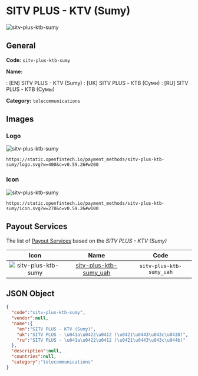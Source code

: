 
# SITV PLUS - KTV (Sumy) 
![sitv-plus-ktb-sumy](https://static.openfintech.io/payment_methods/sitv-plus-ktb-sumy/logo.svg?w=400&c=v0.59.26#w200)  

## General 
**Code:** `sitv-plus-ktb-sumy` 
 
**Name:** 
 
:	[EN] SITV PLUS - KTV (Sumy) 
:	[UK] SITV PLUS - КТВ (Суми) 
:	[RU] SITV PLUS - КТВ (Сумы) 
 
**Category:** `telecommunications` 
 

## Images 

### Logo 
![sitv-plus-ktb-sumy](https://static.openfintech.io/payment_methods/sitv-plus-ktb-sumy/logo.svg?w=400&c=v0.59.26#w200)  

```
https://static.openfintech.io/payment_methods/sitv-plus-ktb-sumy/logo.svg?w=400&c=v0.59.26#w200
```  

### Icon 
![sitv-plus-ktb-sumy](https://static.openfintech.io/payment_methods/sitv-plus-ktb-sumy/icon.svg?w=278&c=v0.59.26#w100)  

```
https://static.openfintech.io/payment_methods/sitv-plus-ktb-sumy/icon.svg?w=278&c=v0.59.26#w100
```  

## Payout Services 
 
The list of [Payout Services](/payout-services/) based on the _SITV PLUS - KTV (Sumy)_ 

|Icon|Name|Code| 
|:---:|:---:|:---:| 
|![sitv-plus-ktb-sumy](https://static.openfintech.io/payout_methods/sitv-plus-ktb-sumy/icon.svg?w=278&c=v0.59.26#w40) |[sitv-plus-ktb-sumy_uah](/payout-services/sitv-plus-ktb-sumy_uah/)|`sitv-plus-ktb-sumy_uah`| 
 

## JSON Object 

```json
{
  "code":"sitv-plus-ktb-sumy",
  "vendor":null,
  "name":{
    "en":"SITV PLUS - KTV (Sumy)",
    "uk":"SITV PLUS - \u041a\u0422\u0412 (\u0421\u0443\u043c\u0438)",
    "ru":"SITV PLUS - \u041a\u0422\u0412 (\u0421\u0443\u043c\u044b)"
  },
  "description":null,
  "countries":null,
  "category":"telecommunications"
}
```  
